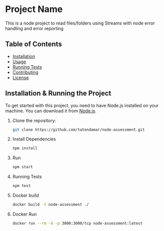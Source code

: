 # Project Name

This is a node project to read files/folders using Streams with node error handling  and  error reporting

## Table of Contents

- [Installation](#installation)
- [Usage](#usage)
- [Running Tests](#running-tests)
- [Contributing](#contributing)
- [License](#license)

## Installation & Running the Project

To get started with this project, you need to have Node.js installed on your machine. You can download it from [Node.js](https://nodejs.org/).

1. Clone the repository:
   ```bash
   git clone https://github.com/tatendamar/node-assessment.git

2. Install Dependencies
   ```bash
   npm install

3. Run
   ```bash
   npm start

4. Running Tests
   ```bash
   npm test

5. Docker build
   ```bash
   docker build -t node-assessment ./

6. Docker Run
   ```bash
   docker run --rm -d -p 3000:3000/tcp node-assessment:latest 